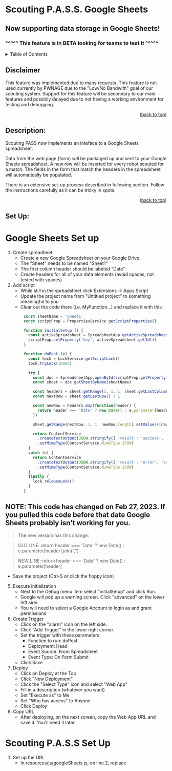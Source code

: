 <div id="top"></div>

# Scouting P.A.S.S. Google Sheets <BETA>

## Now supporting data storage in Google Sheets!
### **^^^^^ This feature is in BETA looking for teams to test it ^^^^^**


<!-- TABLE OF CONTENTS -->
<details>
  <summary>Table of Contents</summary>
  <ol>
    <li><a href="#disclaimer">Disclaimer</a></li>
    <li><a href="#description">Description</a></li>
    <li><a href="#getting-started">Set Up</a></li>
  </ol>
</details>

<div id="disclaimer"></div>

## Disclaimer
This feature was implemented due to many requests.  This feature is not used currently by PWNAGE due to the "Low/No Bandwith" goal of our scouting system.
Support for this feature will be secondary to our main features and possibly delayed due to not having a working environment for testing and debugging.

<p align="right">(<a href="#top">back to top</a>)</p>
<div id="description"></div>

## Description:
Scouting PASS now implements an inteface to a Google Sheets spreadsheet.

Data from the web page (form) will be packaged up and sent to your Google Sheets spreadsheet.
A new row will be inserted for every robot scouted for a match.  The fields in the form that match the headers in the spreadsheet will automatically
be populated.

There is an extensive set-up process described in following section.  Follow the instructions carefully as it can be tricky in spots.

<p align="right">(<a href="#top">back to top</a>)</p>
<div id="getting-started"></div>

## Set Up:

# Google Sheets Set up

1. Create spreadheet
    * Create a new Google Spreadsheet on your Google Drive.
    * The "Sheet" needs to be named "Sheet1"
    * The first column header should be labeled "Date"
    * Create headers for all of your data elements (avoid spaces; not tested with spaces)
3. Add script
    * While still in the spreadsheet click Extensions -> Apps Script
    * Update the project name from "Untitled project" to something meaningful to you
    * Clear out the code there (i.e. MyFunction...) and replace it with this:
```javascript
        const sheetName = 'Sheet1'
        const scriptProp = PropertiesService.getScriptProperties()

        function initialSetup () {
          const activeSpreadsheet = SpreadsheetApp.getActiveSpreadsheet()
          scriptProp.setProperty('key', activeSpreadsheet.getId())
        }

        function doPost (e) {
          const lock = LockService.getScriptLock()
          lock.tryLock(10000)

          try {
            const doc = SpreadsheetApp.openById(scriptProp.getProperty('key'))
            const sheet = doc.getSheetByName(sheetName)

            const headers = sheet.getRange(1, 1, 1, sheet.getLastColumn()).getValues()[0]
            const nextRow = sheet.getLastRow() + 1

            const newRow = headers.map(function(header) {
              return header === 'Date' ? new Date() : e.parameter[header].join(",")
            })

            sheet.getRange(nextRow, 1, 1, newRow.length).setValues([newRow])

            return ContentService
              .createTextOutput(JSON.stringify({ 'result': 'success', 'row': nextRow }))
              .setMimeType(ContentService.MimeType.JSON)
          }
          catch (e) {
            return ContentService
              .createTextOutput(JSON.stringify({ 'result': 'error', 'error': e }))
              .setMimeType(ContentService.MimeType.JSON)
          }
          finally {
            lock.releaseLock()
          }
        }
```
## NOTE: This code has changed on Feb 27, 2023.  If you pulled this code before that date Google Sheets probably isn't working for you.  
> The new version has this change:
  
>    OLD LINE:  return header === 'Date' ? new Date() : e.parameter[header].join(",")
  
>    NEW LINE:  return header === 'Date' ? new Date() : e.parameter[header]
  
  
   * Save the project (Ctrl-S or click the floppy icon)
5. Execute initialization
    * Next to the Debug menu item select "initialSetup" and click Run.
    * Google will pop up a warning screen.  Click "advanced" on the lower left side
    * You will need to select a Google Account to login as and grant permissions
6. Create Trigger
    * Click on the "alarm" icon on the left side.
    * Click "Add Trigger" in the lower right corner.
    * Set the trigger with these parameters:
        * Function to run:   doPost
        * Deployment: Head
        * Event Source:  From Spreadsheet
        * Event Type:  On Form Submit
    * Click Save  
8. Deploy
    * Click on Deploy at the Top
    * Click "New Deployment"
    * Click the "Select Type" icon and select "Web App"
    * Fill in a description (whatever you want)
    * Set "Execute as" to Me
    * Set "Who has access" to Anyone
    * Click Deploy
10. Copy URL 
    * After deploying, on the next screen, copy the Web App URL and save it.  You'll need it later.

# Scouting P.A.S.S Set Up

1. Set up the URL
    * In resources/js/googleSheets.js, on line 2, replace <SCRIPT URL> with the URL you just copied from Google Sheets.  It needs to stay wrapped in single quotes.
2. Enable Google Sheets in Scouting PASS
    * In your configuraiton file (i.e. 2022/RR_GS_config.js) at the top level add:

        `"enable_google_sheets": "true",`
    * Best place to add this is just after line 2, like this:

```javascript
        var config_data = `
        {
          "enable_google_sheets": "true",
          "title": "Scouting PASS 2022",
          "page_title": "Rapid React",
          ...
```

3. (Default configuration) Edit index.html to point to the Google Sheets configuration file (2023/CU_GS_config.js).
    * Change line 12 in index.html
    * Instead of 2023/CU_config.js point it to 2023/CU_GS_config.js
  
4. (Custome configuration) Add gsCol tag to you config file
    * In that same configuration file, you need to add a "gsCol" tag for each element in the configuration script.  The gsCol (AKA Google Sheets Column) will tell Google
  Sheets which column to put the data in.
    * For example, the first entry in our configuraiton is Scouter Initials, the new entry with the gsCol tag would look like this:
```json
            { "name": "Scouter Initials",
              "gsCol": "scouter",
              "code": "s",
              "type": "scouter",
              "size": 5,
              "maxSize": 5,
              "required": "true"
            },
```
    * The scouter initials will be put in the column with the header "scouter"
    * Add that gsCol tag to all your elements to map that element to a header in your Google Sheets spreadsheet
    * If you mispell it or omit it, it will not populate in your spreadsheet
  
## See 2023/CU_GS_config.js as an example of a configuration file that uses Google Sheets.
  
<p align="right">(<a href="#top">back to top</a>)</p>
